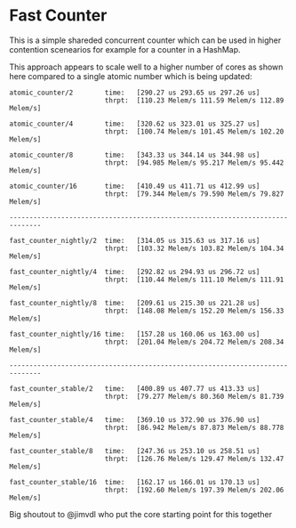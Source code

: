 # Fast Counter

This is a simple shareded concurrent counter which can be used in higher contention scenearios for example for a counter in a HashMap. 

This approach appears to scale well to a higher number of cores as shown here compared to a single atomic number which is being updated:

```
atomic_counter/2        time:   [290.27 us 293.65 us 297.26 us]
                        thrpt:  [110.23 Melem/s 111.59 Melem/s 112.89 Melem/s]

atomic_counter/4        time:   [320.62 us 323.01 us 325.27 us]
                        thrpt:  [100.74 Melem/s 101.45 Melem/s 102.20 Melem/s]

atomic_counter/8        time:   [343.33 us 344.14 us 344.98 us]
                        thrpt:  [94.985 Melem/s 95.217 Melem/s 95.442 Melem/s]

atomic_counter/16       time:   [410.49 us 411.71 us 412.99 us]
                        thrpt:  [79.344 Melem/s 79.590 Melem/s 79.827 Melem/s]

------------------------------------------------------------------------------

fast_counter_nightly/2  time:   [314.05 us 315.63 us 317.16 us]
                        thrpt:  [103.32 Melem/s 103.82 Melem/s 104.34 Melem/s]

fast_counter_nightly/4  time:   [292.82 us 294.93 us 296.72 us]
                        thrpt:  [110.44 Melem/s 111.10 Melem/s 111.91 Melem/s]

fast_counter_nightly/8  time:   [209.61 us 215.30 us 221.28 us]
                        thrpt:  [148.08 Melem/s 152.20 Melem/s 156.33 Melem/s]

fast_counter_nightly/16 time:   [157.28 us 160.06 us 163.00 us]
                        thrpt:  [201.04 Melem/s 204.72 Melem/s 208.34 Melem/s]

------------------------------------------------------------------------------

fast_counter_stable/2   time:   [400.89 us 407.77 us 413.33 us]
                        thrpt:  [79.277 Melem/s 80.360 Melem/s 81.739 Melem/s]

fast_counter_stable/4   time:   [369.10 us 372.90 us 376.90 us]
                        thrpt:  [86.942 Melem/s 87.873 Melem/s 88.778 Melem/s]

fast_counter_stable/8   time:   [247.36 us 253.10 us 258.51 us]
                        thrpt:  [126.76 Melem/s 129.47 Melem/s 132.47 Melem/s]

fast_counter_stable/16  time:   [162.17 us 166.01 us 170.13 us]
                        thrpt:  [192.60 Melem/s 197.39 Melem/s 202.06 Melem/s]
```

Big shoutout to @jimvdl who put the core starting point for this together